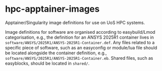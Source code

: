 # hpc-apptainer-images
Apptainer/Singularity image definitions for use on UoS HPC systems.

Image definitions for software are organised according to easybuild/Lmod categorisation, e.g., the definition for an ANSYS 2025R1 container lives in `software/ANSYS/2025R1/ANSYS-2025R1-Container.def`.
Any files related to a specific piece of software, such as an easyconfig or module/lua file should be located alongside the container definition, e.g., `software/ANSYS/2025R1/ANSYS-2025R1-Container.eb`.
Shared files, such as easyblocks, should be located in `shared/`.
